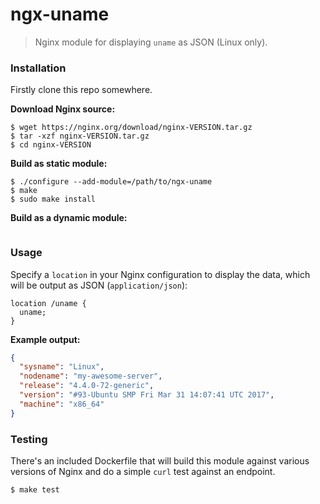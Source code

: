# ngx-uname

> Nginx module for displaying `uname` as JSON (Linux only).

### Installation

Firstly clone this repo somewhere.

__Download Nginx source:__

```
$ wget https://nginx.org/download/nginx-VERSION.tar.gz
$ tar -xzf nginx-VERSION.tar.gz
$ cd nginx-VERSION
```

__Build as static module:__

```
$ ./configure --add-module=/path/to/ngx-uname
$ make
$ sudo make install
```

__Build as a dynamic module:__

```
```

### Usage

Specify a `location` in your Nginx configuration to display the data,
which will be output as JSON (`application/json`):

```nginx
location /uname {
  uname;
}
```

__Example output:__

```json
{
  "sysname": "Linux",
  "nodename": "my-awesome-server",
  "release": "4.4.0-72-generic",
  "version": "#93-Ubuntu SMP Fri Mar 31 14:07:41 UTC 2017",
  "machine": "x86_64"
}
```

### Testing

There's an included Dockerfile that will build this module against various
versions of Nginx and do a simple `curl` test against an endpoint.

```
$ make test
```

